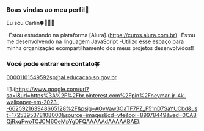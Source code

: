 ### Boas vindas ao meu perfil🫅

Eu sou Carlin🍀👑🥷🎰

-Estou estudando na plataforma [Alura].(https://curos.alura.com.br)
-Estou me desenvolvendo na linguagem JavaScript
-Utilizo esse espaço para minha organização ecompartilhamento dos meus projetos desenvolvidos!!


### Você pode entrar em contato🍀

00001101549592sp@al.educacao.sp.gov.br






![].(https://www.google.com/url?sa=i&url=https%3A%2F%2Fbr.pinterest.com%2Fpin%2Fneymar-jr-4k-wallpaper-em-2023--662592163948665128%2F&psig=AOvVaw3OaTF7PZ_F51nD7SaYUCbd&ust=1725395378108000&source=images&cd=vfe&opi=89978449&ved=0CA8QjRxqFwoTCJCM6OeMpYgDFQAAAAAdAAAAABAE).
